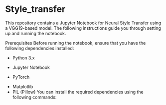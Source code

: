 # Style_transfer
This repository contains a Jupyter Notebook for Neural Style Transfer using a VGG19-based model. The following instructions guide you through setting up and running the notebook.

Prerequisites
Before running the notebook, ensure that you have the following dependencies installed:

- Python 3.x
+ Jupyter Notebook
* PyTorch
- Matplotlib
- PIL (Pillow)
You can install the required dependencies using the following commands:
